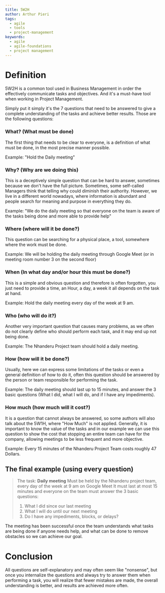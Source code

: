```yaml
---
title: 5W2H
author: Arthur Pieri
tags:
  - agile
  - tools
  - project-management
keywords:
  - agile
  - agile-foundations
  - project management
---
```

# Definition
5W2H is a common tool used in Business Management in order the effectively communicate tasks and objectives. And it's a must-have tool when working in Project Management.

Simply put it simply it's the 7 questions that need to be answered to give a complete understanding of the tasks and achieve better results. Those are the following questions:

### What? (What must be done)
The first thing that needs to be clear to everyone, is a definition of what must be done, in the most precise manner possible.

Example: "Hold the Daily meeting"

### Why? (Why are we doing this)
This is a deceptively simple question that can be hard to answer, sometimes because we don't have the full picture. Sometimes, some self-called Managers think that telling why could diminish their authority. However, we live in a different world nowadays, where information is abundant and people search for meaning and purpose in everything they do.

Example: "We do the daily meeting so that everyone on the team is aware of the tasks being done and more able to provide help"

### Where (where will it be done?)
This question can be searching for a physical place, a tool, somewhere where the work must be done.

Example: We will be holding the daily meeting through Google Meet (or in meeting room number 3 on the second floor)

### When (In what day and/or hour this must be done?)
This is a simple and obvious question and therefore is often forgotten, you just need to provide a time, an Hour, a day, a week it all depends on the task at hand.

Example: Hold the daily meeting every day of the week at 9 am.

### Who (who will do it?)

Another very important question that causes many problems, as we often do not clearly define who should perform each task, and it may end up not being done.

Example: The Nhanderu Project team should hold a daily meeting.

### How (how will it be done?)

Usually, here we can express some limitations of the tasks or even a general definition of how to do it, often this question should be answered by the person or team responsible for performing the task.

Example: The daily meeting should last up to 15 minutes, and answer the 3 basic questions (What I did, what I will do, and if I have any impediments).

### How much (how much will it cost?)

It is a question that cannot always be answered, so some authors will also talk about the 5W1H, where "How Much" is not applied. Generally, it is important to know the value of the tasks and in our example we can use this question to show the cost that stopping an entire team can have for the company, allowing meetings to be less frequent and more objective.

Example: Every 15 minutes of the Nhanderu Project Team costs roughly 47 Dollars.

## The final example (using every question)

> The task:
**Daily meeting**
Must be held by the Nhanderu project team, every day of the week at 9 am on Google Meet
It must last at most 15 minutes and everyone on the team must answer the 3 basic questions:
> 1. What I did since our last meeting
> 2. What I will do until our next meeting
> 3. Do I have any impediments, blocks, or delays?
> 
The meeting has been successful once the team understands what tasks are being done if anyone needs help, and what can be done to remove obstacles so we can achieve our goal.

# Conclusion

All questions are self-explanatory and may often seem like "nonsense", but once you internalize the questions and always try to answer them when performing a task, you will realize that fewer mistakes are made, the overall understanding is better, and results are achieved more often.